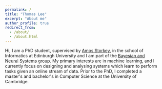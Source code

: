 ```yaml
---
permalink: /
title: "Thomas Lee"
excerpt: "About me"
author_profile: true
redirect_from: 
  - /about/
  - /about.html
---
```


Hi, I am a PhD student, supervised by [Amos Storkey](https://homepages.inf.ed.ac.uk/amos/), in the school of Informatics at Edinburgh University and I am part of the [Bayesian and Neural Systems group](https://www.bayeswatch.com/). My primary interests are in machine learning, and I currently focus on designing and analysing systems which learn to perform tasks given an online stream of data. Prior to the PhD, I completed a master's and bachelor's in Computer Science at the University of Cambridge.  

